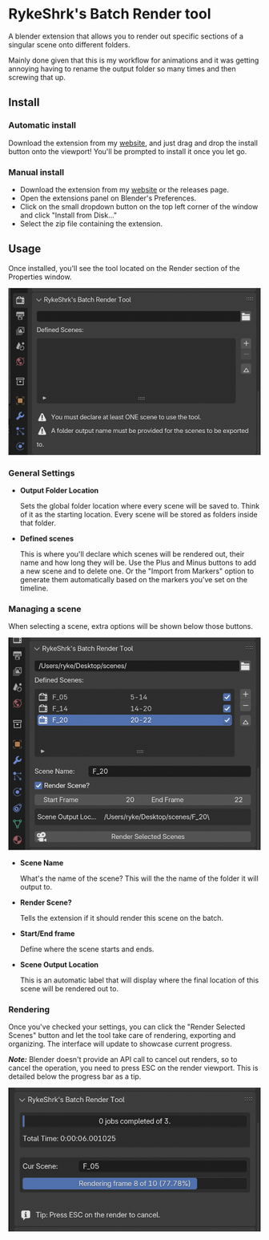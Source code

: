 # RykeShrk's Batch Render tool

A blender extension that allows you to render out specific sections of a singular scene onto different folders.

Mainly done given that this is my workflow for animations and it was getting annoying having to rename the output folder so many times and then screwing that up.

## Install

### Automatic install

Download the extension from my [website](https://rykeshrk.com/blender-add/batchrendertool/), and just drag and drop the install button onto the viewport!
You'll be prompted to install it once you let go.

### Manual install

- Download the extension from my [website](https://rykeshrk.com/blender-add/batchrendertool/) or the releases page.
- Open the extensions panel on Blender's Preferences.
- Click on the small dropdown button on the top left corner of the window and click "Install from Disk..."
- Select the zip file containing the extension.

## Usage

Once installed, you'll see the tool located on the Render section of the Properties window.

![Render Tool, in its initial state.](./docs/viewempty.png)

### General Settings

- **Output Folder Location**
    
    Sets the global folder location where every scene will be saved to. Think of it as the starting location. Every scene will be stored as folders inside that folder.

- **Defined scenes**
    
    This is where you'll declare which scenes will be rendered out, their name and how long they will be.
    Use the Plus and Minus buttons to add a new scene and to delete one. Or the "Import from Markers" option to generate them automatically based on the markers you've set on the timeline.

### Managing a scene

When selecting a scene, extra options will be shown below those buttons.

![Render Tool, with one item featuring inserted information.](./docs/viewoneitem.png)

- **Scene Name**
    
    What's the name of the scene? This will the the name of the folder it will output to.

- **Render Scene?**
    
    Tells the extension if it should render this scene on the batch.

- **Start/End frame**
    
    Define where the scene starts and ends.
	
- **Scene Output Location**
    
    This is an automatic label that will display where the final location of this scene will be rendered out to.

### Rendering

Once you've checked your settings, you can click the "Render Selected Scenes" button and let the tool take care of rendering, exporting and organizing. The interface will update to showcase current progress.

***Note:*** Blender doesn't provide an API call to cancel out renders, so to cancel the operation, you need to press ESC on the render viewport. This is detailed below the progress bar as a tip.

![](./docs/viewrendering.png)